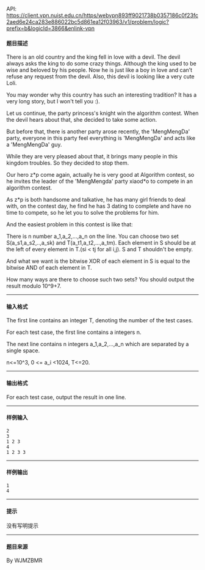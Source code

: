 API: https://client.vpn.nuist.edu.cn/https/webvpn893ff9021738b0357186c0f23fc2aed6e24ca283e886022bc5d861ea12f03963/v1/problem/logic?prefix=b&logicId=3866&enlink-vpn

#### 题目描述

There is an old country and the king fell in love with a devil. The devil always asks the king to do some crazy things. Although the king used to be wise and beloved by his people. Now he is just like a boy in love and can’t refuse any request from the devil. Also, this devil is looking like a very cute Loli.

You may wonder why this country has such an interesting tradition? It has a very long story, but I won't tell you :).

Let us continue, the party princess's knight win the algorithm contest. When the devil hears about that, she decided to take some action.

But before that, there is another party arose recently, the 'MengMengDa' party, everyone in this party feel everything is 'MengMengDa' and acts like a 'MengMengDa' guy.

While they are very pleased about that, it brings many people in this kingdom troubles. So they decided to stop them.

Our hero z\*p come again, actually he is very good at Algorithm contest, so he invites the leader of the 'MengMengda' party xiaod\*o to compete in an algorithm contest.

As z\*p is both handsome and talkative, he has many girl friends to deal with, on the contest day, he find he has 3 dating to complete and have no time to compete, so he let you to solve the problems for him.

And the easiest problem in this contest is like that:

There is n number a\_1,a\_2,...,a\_n on the line. You can choose two set S(a\_s1,a\_s2,..,a\_sk) and T(a\_t1,a\_t2,...,a\_tm). Each element in S should be at the left of every element in T.(si < tj for all i,j). S and T shouldn't be empty.

And what we want is the bitwise XOR of each element in S is equal to the bitwise AND of each element in T.

How many ways are there to choose such two sets? You should output the result modulo 10^9+7.

---

#### 输入格式

The first line contains an integer T, denoting the number of the test cases.

For each test case, the first line contains a integers n.

The next line contains n integers a\_1,a\_2,...,a\_n which are separated by a single space.

n<=10^3, 0 <= a\_i <1024, T<=20.

---

#### 输出格式

For each test case, output the result in one line.

---

#### 样例输入
```
2
3
1 2 3
4
1 2 3 3
```

---

#### 样例输出
```
1 
4

```

---

#### 提示

没有写明提示

---

#### 题目来源

By WJMZBMR